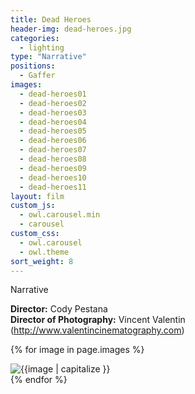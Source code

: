 ```yaml
---
title: Dead Heroes
header-img: dead-heroes.jpg
categories:
  - lighting
type: "Narrative"
positions:
  - Gaffer
images:
  - dead-heroes01
  - dead-heroes02
  - dead-heroes03
  - dead-heroes04
  - dead-heroes05
  - dead-heroes06
  - dead-heroes07
  - dead-heroes08
  - dead-heroes09
  - dead-heroes10
  - dead-heroes11
layout: film
custom_js: 
  - owl.carousel.min
  - carousel
custom_css: 
  - owl.carousel
  - owl.theme
sort_weight: 8
---
```

Narrative

**Director:** Cody Pestana  
**Director of Photography:** Vincent Valentin (<http://www.valentincinematography.com>)  

<div id="image-slider" class="center-block owl-carousel owl-theme">
 
  {% for image in page.images %}
  <div class="item"><img src="/images/dead-heroes/{{image}}.jpg" alt="{{image | capitalize }}"></div>
  {% endfor %}

</div>